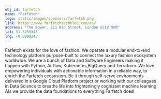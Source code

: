 ```yaml
---
obj_id: farfetch
name: "Farfetch"
logo: static/images/sponsors/farfetch.png
link: https://www.farfetchtechblog.com/en/
address: "The Bower, 211 Old Street, London EC1V 9NR"
lat: 51.5259343
lng: -0.0909243
---
```

Farfetch exists for the love of fashion. We operate a modular end-to-end technology platform purpose-built to connect the luxury fashion ecosystem worldwide. We are a bunch of Data and Software Engineers making it happen with Python, Airflow, Kubernetes,BigQuery and Terraform. We love empowering individuals with actionable information in a reliable way, to enrich the Farfetch ecosystem. Be it through self-serve environments delivered in a Google Cloud Platform project or working with our colleagues in Data Science to breathe life into frighteningly cognizant machine learning AIs we provide the data foundations to everything Farfetch does!
